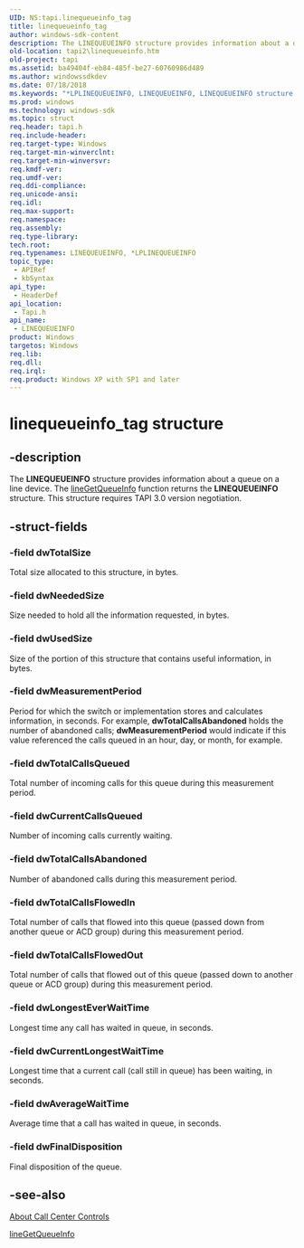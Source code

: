```yaml
---
UID: NS:tapi.linequeueinfo_tag
title: linequeueinfo_tag
author: windows-sdk-content
description: The LINEQUEUEINFO structure provides information about a queue on a line device. The lineGetQueueInfo function returns the LINEQUEUEINFO structure. This structure requires TAPI 3.0 version negotiation.
old-location: tapi2\linequeueinfo.htm
old-project: tapi
ms.assetid: ba49404f-eb84-485f-be27-60760986d489
ms.author: windowssdkdev
ms.date: 07/18/2018
ms.keywords: "*LPLINEQUEUEINFO, LINEQUEUEINFO, LINEQUEUEINFO structure [TAPI 2.2], LPLINEQUEUEINFO, LPLINEQUEUEINFO structure pointer [TAPI 2.2], _tapi2_linequeueinfo, linequeueinfo_tag, tapi/LINEQUEUEINFO, tapi/LPLINEQUEUEINFO, tapi2.linequeueinfo"
ms.prod: windows
ms.technology: windows-sdk
ms.topic: struct
req.header: tapi.h
req.include-header: 
req.target-type: Windows
req.target-min-winverclnt: 
req.target-min-winversvr: 
req.kmdf-ver: 
req.umdf-ver: 
req.ddi-compliance: 
req.unicode-ansi: 
req.idl: 
req.max-support: 
req.namespace: 
req.assembly: 
req.type-library: 
tech.root: 
req.typenames: LINEQUEUEINFO, *LPLINEQUEUEINFO
topic_type:
 - APIRef
 - kbSyntax
api_type:
 - HeaderDef
api_location:
 - Tapi.h
api_name:
 - LINEQUEUEINFO
product: Windows
targetos: Windows
req.lib: 
req.dll: 
req.irql: 
req.product: Windows XP with SP1 and later
---
```


# linequeueinfo_tag structure


## -description


The 
<b>LINEQUEUEINFO</b> structure provides information about a queue on a line device. The 
<a href="https://msdn.microsoft.com/f7bd6922-a9cd-43ab-96f7-5abf4c6a5b16">lineGetQueueInfo</a> function returns the 
<b>LINEQUEUEINFO</b> structure. This structure requires TAPI 3.0 version negotiation.


## -struct-fields




### -field dwTotalSize

Total size allocated to this structure, in bytes.


### -field dwNeededSize

Size needed to hold all the information requested, in bytes.


### -field dwUsedSize

Size of the portion of this structure that contains useful information, in bytes.


### -field dwMeasurementPeriod

Period for which the switch or implementation stores and calculates information, in seconds. For example, <b>dwTotalCallsAbandoned</b> holds the number of abandoned calls; <b>dwMeasurementPeriod</b> would indicate if this value referenced the calls queued in an hour, day, or month, for example.


### -field dwTotalCallsQueued

Total number of incoming calls for this queue during this measurement period.


### -field dwCurrentCallsQueued

Number of incoming calls currently waiting.


### -field dwTotalCallsAbandoned

Number of abandoned calls during this measurement period.


### -field dwTotalCallsFlowedIn

Total number of calls that flowed into this queue (passed down from another queue or ACD group) during this measurement period.


### -field dwTotalCallsFlowedOut

Total number of calls that flowed out of this queue (passed down to another queue or ACD group) during this measurement period.


### -field dwLongestEverWaitTime

Longest time any call has waited in queue, in seconds.


### -field dwCurrentLongestWaitTime

Longest time that a current call (call still in queue) has been waiting, in seconds.


### -field dwAverageWaitTime

Average time that a call has waited in queue, in seconds.


### -field dwFinalDisposition

Final disposition of the queue.


## -see-also




<a href="https://msdn.microsoft.com/6b24e8aa-fef4-44aa-8d2b-33b9be3d6ea7">About Call Center Controls</a>



<a href="https://msdn.microsoft.com/f7bd6922-a9cd-43ab-96f7-5abf4c6a5b16">lineGetQueueInfo</a>
 

 


